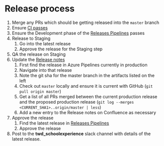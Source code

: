 # Release process

1. Merge any PRs which should be getting released into the `master` branch
2. Ensure [CI passes](https://dev.azure.com/dfe-ssp/S105-School-Experience/_build?definitionId=127) 
3. Ensure the Development phase of the [Releases Pipelines](https://dev.azure.com/dfe-ssp/S105-School-Experience/_release?_a=releases&view=mine&definitionId=38) passes
4. Release to Staging 
   1. Go into the latest release
   2. Approve the release for the Staging step
5. QA the release on Staging
6. Update the [Release notes](https://dfedigital.atlassian.net/wiki/spaces/SE/pages/1111916587/Release+Notes)
   1. First find the release in Azure Pipelines currently in production
   2. Navigate into that release
   3. Note the git sha for the master branch in the artifacts listed on the left
   4. Check out `master` locally and ensure it is current with GitHub (`git pull origin master`)
   5. Get a list of all PRs merged between the current production release and the proposed production release (`git log --merges <CURRENT_SHA1>..origin/master | less`)
   6. Add a new entry to the Release notes on Confluence as necessary
7. Approve the release
   1. Find the latest release in [Releases Pipelines](https://dev.azure.com/dfe-ssp/S105-School-Experience/_release?_a=releases&view=mine&definitionId=38)
   2. Approve the release
8. Post to the **twd_schoolexperience** slack channel with details of the latest
   release.

